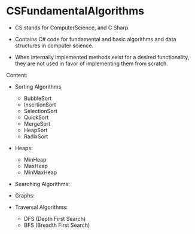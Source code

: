 # CSFundamentalAlgorithms

- CS stands for ComputerScience, and C Sharp. 

- Contains C# code for fundamental and basic algorithms and data structures in computer science. 

- When internally implemented methods exist for a desired functionality, they are not used in favor of implementing them from scratch.

Content: 
- Sorting Algorithms
  - BubbleSort
  - InsertionSort
  - SelectionSort
  - QuickSort
  - MergeSort
  - HeapSort
  - RadixSort
  
 - Heaps:
   - MinHeap
   - MaxHeap
   - MinMaxHeap
  
 - Searching Algorithms:
  
  
 - Graphs:
  - Traversal Algorithms:
    - DFS (Depth First Search)
    - BFS (Breadth First Search)
    
  

